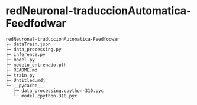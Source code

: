 # redNeuronal-traduccionAutomatica-Feedfodwar

```
redNeuronal-traduccionAutomatica-Feedfodwar
├─ dataTrain.json
├─ data_processing.py
├─ inference.py
├─ model.py
├─ modelo_entrenado.pth
├─ README.md
├─ train.py
├─ Untitled.mdj
└─ __pycache__
   ├─ data_processing.cpython-310.pyc
   └─ model.cpython-310.pyc

```